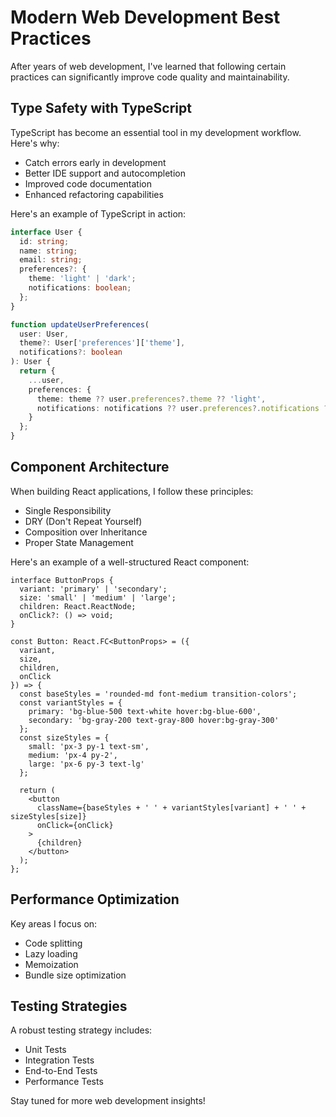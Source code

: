 # Modern Web Development Best Practices

After years of web development, I've learned that following certain practices can significantly improve code quality and maintainability.

## Type Safety with TypeScript

TypeScript has become an essential tool in my development workflow. Here's why:
- Catch errors early in development
- Better IDE support and autocompletion
- Improved code documentation
- Enhanced refactoring capabilities

Here's an example of TypeScript in action:

```typescript
interface User {
  id: string;
  name: string;
  email: string;
  preferences?: {
    theme: 'light' | 'dark';
    notifications: boolean;
  };
}

function updateUserPreferences(
  user: User,
  theme?: User['preferences']['theme'],
  notifications?: boolean
): User {
  return {
    ...user,
    preferences: {
      theme: theme ?? user.preferences?.theme ?? 'light',
      notifications: notifications ?? user.preferences?.notifications ?? true
    }
  };
}
```

## Component Architecture

When building React applications, I follow these principles:
- Single Responsibility
- DRY (Don't Repeat Yourself)
- Composition over Inheritance
- Proper State Management

Here's an example of a well-structured React component:

```tsx
interface ButtonProps {
  variant: 'primary' | 'secondary';
  size: 'small' | 'medium' | 'large';
  children: React.ReactNode;
  onClick?: () => void;
}

const Button: React.FC<ButtonProps> = ({
  variant,
  size,
  children,
  onClick
}) => {
  const baseStyles = 'rounded-md font-medium transition-colors';
  const variantStyles = {
    primary: 'bg-blue-500 text-white hover:bg-blue-600',
    secondary: 'bg-gray-200 text-gray-800 hover:bg-gray-300'
  };
  const sizeStyles = {
    small: 'px-3 py-1 text-sm',
    medium: 'px-4 py-2',
    large: 'px-6 py-3 text-lg'
  };

  return (
    <button
      className={baseStyles + ' ' + variantStyles[variant] + ' ' + sizeStyles[size]}
      onClick={onClick}
    >
      {children}
    </button>
  );
};
```

## Performance Optimization

Key areas I focus on:
- Code splitting
- Lazy loading
- Memoization
- Bundle size optimization

## Testing Strategies

A robust testing strategy includes:
- Unit Tests
- Integration Tests
- End-to-End Tests
- Performance Tests

Stay tuned for more web development insights!
